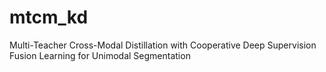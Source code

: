 # mtcm_kd
Multi-Teacher Cross-Modal Distillation with Cooperative Deep Supervision Fusion Learning for Unimodal Segmentation
